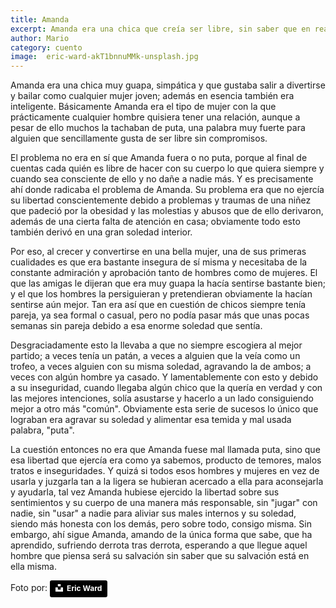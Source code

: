 ```yaml
---
title: Amanda
excerpt: Amanda era una chica que creía ser libre, sin saber que en realidad era esclava de su soledad y de su pasado mal superado.
author: Mario
category: cuento
image:  eric-ward-akT1bnnuMMk-unsplash.jpg
---
```


Amanda era una chica muy guapa, simpática y que gustaba salir a divertirse y bailar como cualquier mujer joven; además en esencia también era inteligente. Básicamente Amanda era el tipo de mujer con la que prácticamente cualquier hombre quisiera tener una relación, aunque a pesar de ello muchos la tachaban de puta, una palabra muy fuerte para alguien que sencillamente gusta de ser libre sin compromisos.  

El problema no era en sí que Amanda fuera o no puta, porque al final de cuentas cada quién es libre de hacer con su cuerpo lo que quiera siempre y cuando sea consciente de ello y no dañe a nadie más. Y es precisamente ahí donde radicaba el problema de Amanda. Su problema era que no ejercía su libertad conscientemente debido a problemas y traumas de una niñez que padeció por la obesidad y las molestias y abusos que de ello derivaron, además de una cierta falta de atención en casa; obviamente todo esto también derivó en una gran soledad interior.  

Por eso, al crecer y convertirse en una bella mujer, una de sus primeras cualidades es que era bastante insegura de sí misma y necesitaba de la constante admiración y aprobación tanto de hombres como de mujeres. El que las amigas le dijeran que era muy guapa la hacía sentirse bastante bien; y el que los hombres la persiguieran y pretendieran obviamente la hacían sentirse aún mejor. Tan era así que en cuestión de chicos siempre tenía pareja, ya sea formal o casual, pero no podía pasar más que unas pocas semanas sin pareja debido a esa enorme soledad que sentía.   

Desgraciadamente esto la llevaba a que no siempre escogiera al mejor partido; a veces tenía un patán, a veces a alguien que la veía como un trofeo, a veces alguien con su misma soledad, agravando la de ambos; a veces con algún hombre ya casado. Y lamentablemente con esto y debido a su inseguridad, cuando llegaba algún chico que la quería en verdad y con las mejores intenciones, solía asustarse y hacerlo a un lado consiguiendo mejor a otro más "común". Obviamente esta serie de sucesos lo único que lograban era agravar su soledad y alimentar esa temida y mal usada palabra, "puta".  

La cuestión entonces no era que Amanda fuese mal llamada puta, sino que esa libertad que ejercía era como ya sabemos, producto de temores, malos tratos e inseguridades. Y quizá si todos esos hombres y mujeres en vez de usarla y juzgarla tan a la ligera se hubieran acercado a ella para aconsejarla y ayudarla, tal vez Amanda hubiese ejercido la libertad sobre sus sentimientos y su cuerpo de una manera más responsable, sin "jugar" con nadie, sin "usar" a nadie para aliviar sus males internos y su soledad, siendo más honesta con los demás, pero sobre todo, consigo misma. Sin embargo, ahí sigue Amanda, amando de la única forma que sabe, que ha aprendido, sufriendo derrota tras derrota, esperando a que llegue aquel hombre que piensa será su salvación sin saber que su salvación está en ella misma.  
    
Foto por: <a style="background-color:black;color:white;text-decoration:none;padding:4px 6px;font-family:-apple-system, BlinkMacSystemFont, &quot;San Francisco&quot;, &quot;Helvetica Neue&quot;, Helvetica, Ubuntu, Roboto, Noto, &quot;Segoe UI&quot;, Arial, sans-serif;font-size:12px;font-weight:bold;line-height:1.2;display:inline-block;border-radius:3px" href="https://unsplash.com/@ericjamesward?utm_medium=referral&amp;utm_campaign=photographer-credit&amp;utm_content=creditBadge" target="_blank" rel="noopener noreferrer" title="Download free do whatever you want high-resolution photos from Eric Ward"><span style="display:inline-block;padding:2px 3px"><svg xmlns="http://www.w3.org/2000/svg" style="height:12px;width:auto;position:relative;vertical-align:middle;top:-2px;fill:white" viewBox="0 0 32 32"><title>unsplash-logo</title><path d="M10 9V0h12v9H10zm12 5h10v18H0V14h10v9h12v-9z"></path></svg></span><span style="display:inline-block;padding:2px 3px">Eric Ward</span></a>
